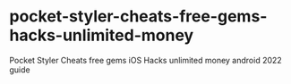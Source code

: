 # pocket-styler-cheats-free-gems-hacks-unlimited-money
Pocket Styler Cheats free gems iOS Hacks unlimited money android 2022 guide
